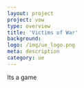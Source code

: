 ```yaml
---
layout: project
project: vow
type: overview
title: 'Victims of War'
background:
logo: /img/ue_logo.png
meta: description
category: ue
---
```


Its a game